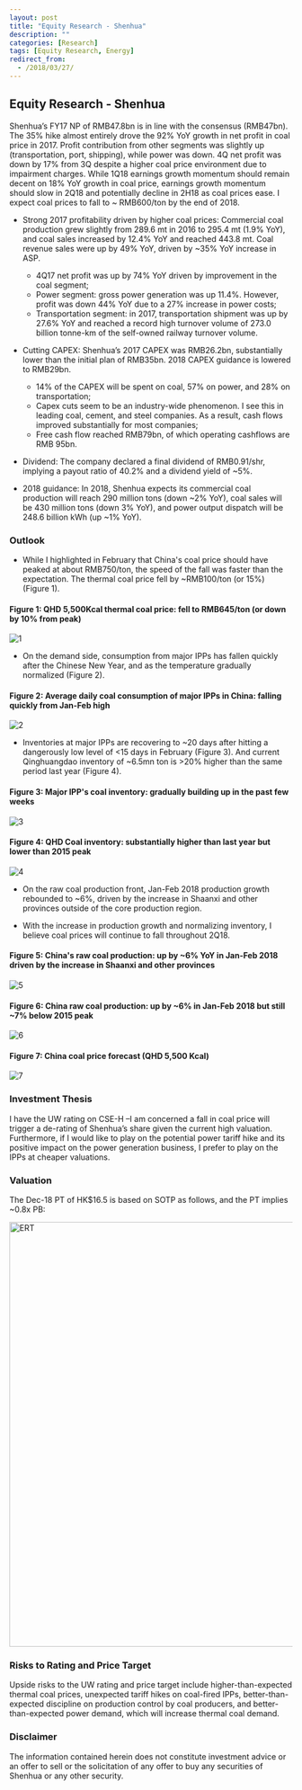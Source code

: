 ```yaml
---
layout: post
title: "Equity Research - Shenhua"
description: ""
categories: [Research]
tags: [Equity Research, Energy]
redirect_from:
  - /2018/03/27/
---
```


## Equity Research - Shenhua


Shenhua’s FY17 NP of RMB47.8bn is in line with the consensus (RMB47bn). The 35% hike almost entirely drove the 92% YoY growth in net profit in coal price in 2017. Profit contribution from other segments was slightly up (transportation, port, shipping), while power was down. 4Q net profit was down by 17% from 3Q despite a higher coal price environment due to impairment charges. While 1Q18 earnings growth momentum should remain decent on 18% YoY growth in coal price, earnings growth momentum should slow in 2Q18 and potentially decline in 2H18 as coal prices ease. I expect coal prices to fall to ~ RMB600/ton by the end of 2018.

- Strong 2017 profitability driven by higher coal prices: Commercial coal production grew slightly from 289.6 mt in 2016 to 295.4 mt (1.9% YoY), and coal sales increased by 12.4% YoY and reached 443.8 mt. Coal revenue sales were up by 49% YoY, driven by ~35% YoY increase in ASP.
  - 4Q17 net profit was up by 74% YoY driven by improvement in the coal segment;
  - Power segment: gross power generation was up 11.4%. However, profit was down 44% YoY due to a 27% increase in power costs;
  - Transportation segment: in 2017, transportation shipment was up by 27.6% YoY and reached a record high turnover volume of 273.0 billion tonne-km of the self-owned railway turnover volume.

- Cutting CAPEX: Shenhua’s 2017 CAPEX was RMB26.2bn, substantially lower than the initial plan of RMB35bn. 2018 CAPEX guidance is lowered to RMB29bn.
  - 14% of the CAPEX will be spent on coal, 57% on power, and 28% on transportation;
  - Capex cuts seem to be an industry-wide phenomenon. I see this in leading coal, cement, and steel companies. As a result, cash flows improved substantially for most companies;
  - Free cash flow reached RMB79bn, of which operating cashflows are RMB 95bn.

- Dividend: The company declared a final dividend of RMB0.91/shr, implying a payout ratio of 40.2% and a dividend yield of ~5%.

- 2018 guidance: In 2018, Shenhua expects its commercial coal production will reach 290 million tons (down ~2% YoY), coal sales will be 430 million tons (down 3% YoY), and power output dispatch will be 248.6 billion kWh (up ~1% YoY).

### Outlook
- While I highlighted in February that China's coal price should have peaked at about RMB750/ton, the speed of the fall was faster than the expectation. The thermal coal price fell by ~RMB100/ton (or 15%) (Figure 1).

#### Figure 1: QHD 5,500Kcal thermal coal price: fell to RMB645/ton (or down by 10% from peak)
![1](https://user-images.githubusercontent.com/41026089/80315840-3031cb00-87c8-11ea-8521-4c03aea49d81.JPG)

- On the demand side, consumption from major IPPs has fallen quickly after the Chinese New Year, and as the temperature gradually normalized (Figure 2).

#### Figure 2: Average daily coal consumption of major IPPs in China: falling quickly from Jan-Feb high
![2](https://user-images.githubusercontent.com/41026089/80315952-f31a0880-87c8-11ea-8e04-34e6317a7167.JPG)

- Inventories at major IPPs are recovering to ~20 days after hitting a dangerously low level of <15 days in February (Figure 3). And current Qinghuangdao inventory of ~6.5mn ton is >20% higher than the same period last year (Figure 4).

#### Figure 3: Major IPP's coal inventory: gradually building up in the past few weeks
![3](https://user-images.githubusercontent.com/41026089/80316050-82bfb700-87c9-11ea-83db-d7ba1fe421b7.JPG)

#### Figure 4: QHD Coal inventory: substantially higher than last year but lower than 2015 peak
![4](https://user-images.githubusercontent.com/41026089/80316067-9d922b80-87c9-11ea-8a9d-d910ac9d0f43.JPG)

- On the raw coal production front, Jan-Feb 2018 production growth rebounded to ~6%, driven by the increase in Shaanxi and other provinces outside of the core production region.

- With the increase in production growth and normalizing inventory, I believe coal prices will continue to fall throughout 2Q18.

#### Figure 5: China's raw coal production: up by ~6% YoY in Jan-Feb 2018 driven by the increase in Shaanxi and other provinces
![5](https://user-images.githubusercontent.com/41026089/80316193-404aaa00-87ca-11ea-94bf-231f3d1340af.JPG)

#### Figure 6: China raw coal production: up by ~6% in Jan-Feb 2018 but still ~7% below 2015 peak
![6](https://user-images.githubusercontent.com/41026089/80316203-4c366c00-87ca-11ea-8744-8dee7c849d6c.JPG)

#### Figure 7: China coal price forecast (QHD 5,500 Kcal)
![7](https://user-images.githubusercontent.com/41026089/80316212-55273d80-87ca-11ea-8de2-1a30c6710bf0.JPG)

### Investment Thesis
I have the UW rating on CSE-H –I am concerned a fall in coal price will trigger a de-rating of Shenhua’s share given the current high valuation. Furthermore, if I would like to play on the potential power tariff hike and its positive impact on the power generation business, I prefer to play on the IPPs at cheaper valuations.

### Valuation
The Dec-18 PT of HK$16.5 is based on SOTP as follows, and the PT implies ~0.8x PB:

<img width="756" alt="ERT" src="https://user-images.githubusercontent.com/41026089/84582985-508e0700-adc1-11ea-806f-15bca0f51ead.png">

### Risks to Rating and Price Target
Upside risks to the UW rating and price target include higher-than-expected thermal coal prices, unexpected tariff hikes on coal-fired IPPs, better-than-expected discipline on production control by coal producers, and better-than-expected power demand, which will increase thermal coal demand.

### Disclaimer
The information contained herein does not constitute investment advice or an offer to sell or the solicitation of any offer to buy any securities of Shenhua or any other security.
